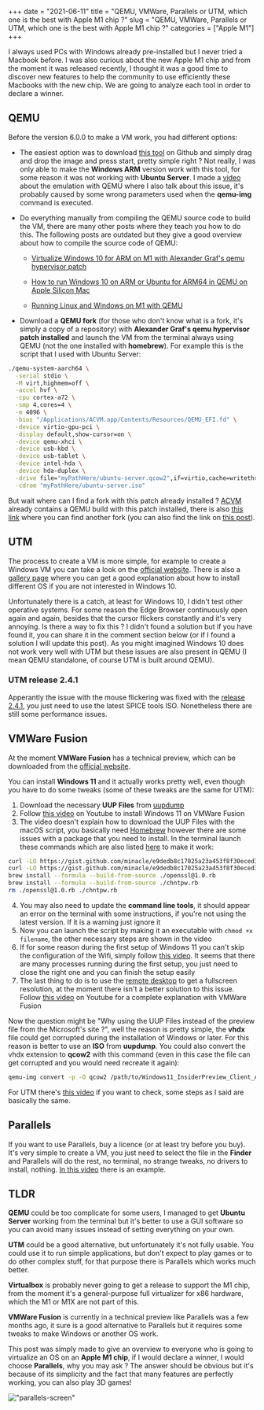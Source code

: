 +++ 
date = "2021-06-11"
title = "QEMU, VMWare, Parallels or UTM, which one is the best with Apple M1 chip ?"
slug = "QEMU, VMWare, Parallels or UTM, which one is the best with Apple M1 chip ?"
categories = ["Apple M1"]
+++

I always used PCs with Windows already pre-installed but I never tried a Macbook before. I was also curious about the new Apple M1 chip and from the moment it was released recently, I thought it was a good time to discover new features to help the community to use efficiently these Macbooks with the new chip. We are going to analyze each tool in order to declare a winner.

## QEMU

Before the version 6.0.0 to make a VM work, you had different options:

- The easiest option was to download [this tool](https://github.com/KhaosT/ACVM) on Github and simply drag and drop the image and press start, pretty simple right ? Not really, I was only able to make the **Windows ARM** version work with this tool, for some reason it was not working with **Ubuntu Server**. I made a [video](https://www.youtube.com/watch?v=izftkebufnk&t=280s) about the emulation with QEMU where I also talk about this issue, it's probably caused by some wrong parameters used when the **qemu-img** command is executed.

- Do everything manually from compiling the QEMU source code to build the VM, there are many other posts where they teach you how to do this. The following posts are outdated but they give a good overview about how to compile the source code of QEMU:

    -  [Virtualize Windows 10 for ARM on M1 with Alexander Graf's qemu hypervisor patch](https://forums.macrumors.com/threads/success-virtualize-windows-10-for-arm-on-m1-with-alexander-grafs-qemu-hypervisor-patch.2272354/)

    - [How to run Windows 10 on ARM or Ubuntu for ARM64 in QEMU on Apple Silicon Mac
](https://gist.github.com/niw/e4313b9c14e968764a52375da41b4278)
    
    - [Running Linux and Windows on M1 with QEMU
](https://gist.github.com/citruz/9896cd6fb63288ac95f81716756cb9aa)

- Download a **QEMU fork** (for those who don't know what is a fork, it's simply a copy of a repository) with **Alexander Graf's qemu hypervisor patch installed** and launch the VM from the terminal always using QEMU (not the one installed with **homebrew**). For example this is the script that I used with Ubuntu Server:

```sh
./qemu-system-aarch64 \
  -serial stdio \
  -M virt,highmem=off \
  -accel hvf \
  -cpu cortex-a72 \
  -smp 4,cores=4 \
  -m 4096 \
  -bios "/Applications/ACVM.app/Contents/Resources/QEMU_EFI.fd" \
  -device virtio-gpu-pci \
  -display default,show-cursor=on \
  -device qemu-xhci \
  -device usb-kbd \
  -device usb-tablet \
  -device intel-hda \
  -device hda-duplex \
  -drive file="myPathHere/ubuntu-server.qcow2",if=virtio,cache=writethrough \
  -cdrom "myPathHere/ubuntu-server.iso"
```

But wait where can I find a fork with this patch already installed ? [ACVM](https://github.com/KhaosT/ACVM) already contains a QEMU build with this patch installed, there is also [this link](https://mega.nz/file/QYB0QTrC#p6IMBJlFqqNKuGonwrDkPOVKQj8yHCVgiLOYVaGvs4M) where you can find another fork (you can also find the link on [this post](https://forums.macrumors.com/threads/success-virtualize-windows-10-for-arm-on-m1-with-alexander-grafs-qemu-hypervisor-patch.2272354/)).

## UTM

The process to create a VM is more simple, for example to create a Windows VM you can take a look on the [official website](https://mac.getutm.app/gallery/windows-10). There is also a [gallery page](https://mac.getutm.app/gallery/) where you can get a good explanation about how to install different OS if you are not interested in Windows 10. 

Unfortunately there is a catch, at least for Windows 10, I didn't test other operative systems. For some reason the Edge Browser continuously open again and again, besides that the cursor flickers constantly and it's very annoying. Is there a way to fix this ? I didn't found a solution but if you have found it, you can share it in the comment section below (or if I found a solution I will update this post). As you might imagined Windows 10 does not work very well with UTM but these issues are also present in QEMU (I mean QEMU standalone, of course UTM is built around QEMU).

### UTM release 2.4.1

Apperantly the issue with the mouse flickering was fixed with the [release 2.4.1](https://github.com/utmapp/UTM/releases/tag/v2.4.1), you just need to use the latest SPICE tools ISO. Nonetheless there are still some performance issues.

## VMWare Fusion

At the moment **VMWare Fusion** has a technical preview, which can be downloaded from the [official website](https://blogs.vmware.com/teamfusion/2021/09/fusion-for-m1-public-tech-preview-now-available.html). 

You can install **Windows 11** and it actually works pretty well, even though you have to do some tweaks (some of these tweaks are the same for UTM):

1. Download the necessary **UUP Files** from [uupdump](https://uupdump.net)
2. Follow [this video](https://www.youtube.com/watch?v=-0f--nvPBCA) on Youtube to install Windows 11 on VMWare Fusion
3. The video doesn't explain how to download the UUP Files with the macOS script, you basically need [Homebrew](https://brew.sh) however there are some issues with a package that you need to install. In the terminal launch these commands which are also listed [here](https://github.com/sidneys/homebrew-homebrew/issues/2) to make it work:

```sh
curl -LO https://gist.github.com/minacle/e9dedb8c17025a23a453f8f30eced3da/raw/908b944b3fe2e9f348fbe8b8800daebd87b5966c/openssl@1.0.rb
curl -LO https://gist.github.com/minacle/e9dedb8c17025a23a453f8f30eced3da/raw/908b944b3fe2e9f348fbe8b8800daebd87b5966c/chntpw.rb
brew install --formula --build-from-source ./openssl@1.0.rb
brew install --formula --build-from-source ./chntpw.rb
rm ./openssl@1.0.rb ./chntpw.rb
```

4. You may also need to update the **command line tools**, it should appear an error on the terminal with some instructions, if you're not using the latest version. If it is a warning just ignore it
5. Now you can launch the script by making it an executable with `chmod +x filename`, the other necessary steps are shown in the video
6. If for some reason during the first setup of Windows 11 you can't skip the configuration of the Wifi, simply follow [this video](https://www.youtube.com/watch?v=i3NPilpkC8M). It seems that there are many processes running during the first setup, you just need to close the right one and you can finish the setup easily
7. The last thing to do is to use the [remote desktop](https://docs.microsoft.com/en-us/windows-server/remote/remote-desktop-services/clients/remote-desktop-mac) to get a fullscreen resolution, at the moment there isn't a better solution to this issue. Follow [this video](https://www.youtube.com/watch?v=KaaNNgX8ATc) on Youtube for a complete explanation with VMWare Fusion

Now the question might be "Why using the UUP Files instead of the preview file from the Microsoft's site ?", well the reason is pretty simple, the **vhdx** file could get corrupted during the installation of Windows or later. For this reason is better to use an **ISO** from **uupdump**. You could also convert the vhdx extension to **qcow2** with this command (even in this case the file can get corrupted and you would need recreate it again):

```sh
qemu-img convert -p -O qcow2 /path/to/Windows11_InsiderPreview_Client_ARM64_en-us_22483.VHDX /path/to/output/Windows11_InsiderPreview_Client_ARM64_en-us_22483.qcow2
```

For UTM there's [this video](https://www.youtube.com/watch?v=KUlqHmiZLyU) if you want to check, some steps as I said are basically the same.

## Parallels

If you want to use Parallels, buy a licence (or at least try before you buy). It's very simple to create a VM, you just need to select the file in the **Finder** and Parallels will do the rest, no terminal, no strange tweaks, no drivers to install, nothing. [In this video](https://www.youtube.com/watch?v=-DFdF6zIx-Y) there is an example.

## TLDR

**QEMU** could be too complicate for some users, I managed to get **Ubuntu Server** working from the terminal but it's better to use a GUI software so you can avoid many issues instead of setting everything on your own.

**UTM** could be a good alternative, but unfortunately it's not fully usable. You could use it to run simple applications, but don't expect to play games or to do other complex stuff, for that purpose there is Parallels which works much better. 

**Virtualbox** is probably never going to get a release to support the M1 chip, from the moment it's a general-purpose full virtualizer for x86 hardware, which the M1 or M1X are not part of this.

**VMWare Fusion** is currently in a technical preview like Parallels was a few months ago, it sure is a good alternative to Parallels but it requires some tweaks to make Windows or another OS work.

This post was simply made to give an overview to everyone who is going to virtualize an OS on an **Apple M1 chip**, if I would declare a winner, I would choose **Parallels**, why you may ask ? The answer should be obvious but it's because of its simplicity and the fact that many features are perfectly working, you can also play 3D games!

!["parallels-screen"](/images/posts/parallels-or-UTM-which-one-is-the-best-with-the-apple-m1-chip/Parallels-Screen.png)